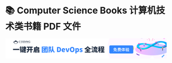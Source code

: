 # 📚 Computer Science Books 计算机技术类书籍 PDF 文件

<div align="center">

[![](coding.jpg)](https://e.coding.net/?utm_source=huiha&utm_medium=banner&utm_campaign=march2019)

</div> 